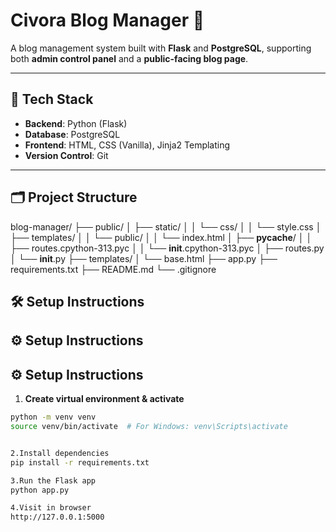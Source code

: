 # Civora Blog Manager 📝

A  blog management system built with **Flask** and **PostgreSQL**, supporting both **admin control panel** and a **public-facing blog page**. 

---

## 🔧 Tech Stack

- **Backend**: Python (Flask)
- **Database**: PostgreSQL
- **Frontend**: HTML, CSS (Vanilla), Jinja2 Templating
- **Version Control**: Git

---

## 🗂️ Project Structure

blog-manager/
├── public/
│   ├── static/
│   │   └── css/
│   │       └── style.css
│   ├── templates/
│   │   └── public/
│   │       └── index.html
│   ├── __pycache__/
│   │   ├── routes.cpython-313.pyc
│   │   └── __init__.cpython-313.pyc
│   ├── routes.py
│   └── __init__.py
├── templates/
│   └── base.html
├── app.py
├── requirements.txt
├── README.md
└── .gitignore



## 🛠️ Setup Instructions

## ⚙️ Setup Instructions
## ⚙️ Setup Instructions

1. **Create virtual environment & activate**

```bash
python -m venv venv
source venv/bin/activate  # For Windows: venv\Scripts\activate


2.Install dependencies
pip install -r requirements.txt

3.Run the Flask app
python app.py

4.Visit in browser
http://127.0.0.1:5000
